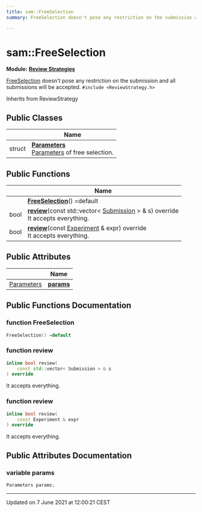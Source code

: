 ```yaml
---
title: sam::FreeSelection
summary: FreeSelection doesn't pose any restriction on the submission and all submissions will be accepted. 

---
```


# sam::FreeSelection

**Module:** **[Review Strategies](/doxygen/Modules/group___review_strategies/)**



[FreeSelection]() doesn't pose any restriction on the submission and all submissions will be accepted. 
`#include <ReviewStrategy.h>`

Inherits from ReviewStrategy

## Public Classes

|                | Name           |
| -------------- | -------------- |
| struct | **[Parameters](/doxygen/Classes/structsam_1_1_free_selection_1_1_parameters/)** <br>[Parameters]() of free selection.  |

## Public Functions

|                | Name           |
| -------------- | -------------- |
| | **[FreeSelection](/doxygen/Classes/classsam_1_1_free_selection/#function-freeselection)**() =default |
| bool | **[review](/doxygen/Classes/classsam_1_1_free_selection/#function-review)**(const std::vector< [Submission](/doxygen/Classes/classsam_1_1_submission/) > & s) override<br>It accepts everything.  |
| bool | **[review](/doxygen/Classes/classsam_1_1_free_selection/#function-review)**(const [Experiment](/doxygen/Classes/classsam_1_1_experiment/) & expr) override<br>It accepts everything.  |

## Public Attributes

|                | Name           |
| -------------- | -------------- |
| [Parameters](/doxygen/Classes/structsam_1_1_free_selection_1_1_parameters/) | **[params](/doxygen/Classes/classsam_1_1_free_selection/#variable-params)**  |

## Public Functions Documentation

### function FreeSelection

```cpp
FreeSelection() =default
```


### function review

```cpp
inline bool review(
    const std::vector< Submission > & s
) override
```

It accepts everything. 

### function review

```cpp
inline bool review(
    const Experiment & expr
) override
```

It accepts everything. 

## Public Attributes Documentation

### variable params

```cpp
Parameters params;
```


-------------------------------

Updated on  7 June 2021 at 12:00:21 CEST